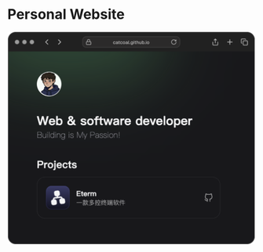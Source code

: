 # Personal Website

<img alt="web-ui" width="512" src="/docs/postspark_export_2024-12-29_23-22-42.webp"/>

